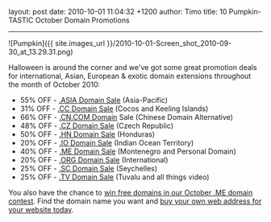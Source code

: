layout: post
date: 2010-10-01 11:04:32 +1200
author: Timo
title: 10 Pumpkin-TASTIC October Domain Promotions



----

![Pumpkin]({{ site.images_url }}/2010-10-01-Screen_shot_2010-09-30_at_13.29.31.png)

Halloween is around the corner and we've got some great promotion deals for international, Asian, European & exotic domain extensions throughout the month of October 2010:

- 55% OFF - [.ASIA Domain Sale](https://iwantmyname.com/domains/asia-domain-name-registration-for-asia) (Asia-Pacific)
- 31% OFF - [.CC Domain Sale](https://iwantmyname.com/domains/cc-domain-name-registration-for-cocos-keeling-islands) (Cocos and Keeling Islands)
- 66% OFF - [.CN.COM Domain](https://iwantmyname.com/domains/cn.com-chinese-domain-name-registration-for-china) Sale (Chinese Domain Alternative)
- 48% OFF - [.CZ Domain Sale](https://iwantmyname.com/domains/cz-domain-name-registration-for-czech-republic) (Czech Republic)
- 50% OFF - [.HN Domain Sale](https://iwantmyname.com/domains/hn-honduran-domain-name-registration-for-honduras) (Honduras)
- 20% OFF - [.IO Domain Sale](https://iwantmyname.com/domains/io-domain-name-registration-for-british-indian-ocean-territory) (Indian Ocean Territory)
- 40% OFF - [.ME Domain Sale](https://iwantmyname.com/domains/me-montenegrean-domain-name-registration-for-montenegro) (Montenegro and Personal Domain)
- 20% OFF - [.ORG Domain Sale](https://iwantmyname.com/domains/org-domain-name-registration-for-organisation) (International)
- 25% OFF - [.SC Domain Sale](https://iwantmyname.com/domains/sc-seychellois-domain-name-registration-for-seychelles) (Seychelles)
- 25% OFF - [.TV Domain Sale](https://iwantmyname.com/domains/tv-tuvaluan-domain-name-registration-for-tuvalu) (Tuvalu and all things video)

You also have the chance to [win free domains in our October .ME domain contest](https://iwantmyname.com/win-free-domain). Find the domain name you want and [buy your own web address for your website today](https://iwantmyname.com).
